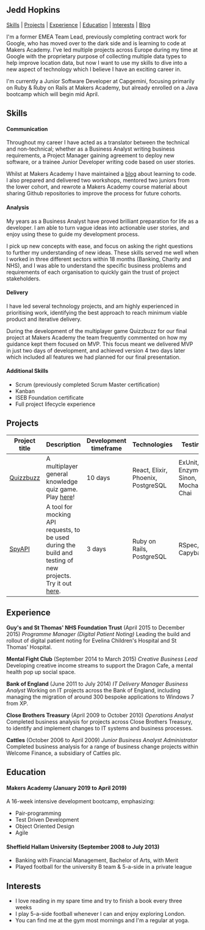 ## Jedd Hopkins

[Skills](#skills) | [Projects](#projects) | [Experience](#experience) | [Education](#education) | [Interests](#interests) | [Blog](http://sophgill.wordpress.com)

I'm a former EMEA Team Lead, previously completing contract work for Google, who has moved over to the dark side and is learning to code at Makers Academy. I've led multiple projects across Europe during my time at Google with the proprietary purpose of collecting multiple data types to help improve location data, but now I want to use my skills to dive into a new aspect of technology which I believe I have an exciting career in.

I'm currently a Junior Software Developer at Capgemini, focusing primarily on Ruby & Ruby on Rails at Makers Academy, but already enrolled on a Java bootcamp which will begin mid April.


## Skills

#### Communication

Throughout my career I have acted as a translator between the technical and non-technical; whether as a Business Analyst writing business requirements, a Project Manager gaining agreement to deploy new software, or a trainee Junior Developer writing code based on user stories.

Whilst at Makers Academy I have maintained a [blog](http://sophgill.wordpress.com) about learning to code. I also prepared and delivered two workshops, mentored two juniors from the lower cohort, and rewrote a Makers Academy course material about sharing Github repositories to improve the process for future cohorts.

#### Analysis

My years as a Business Analyst have proved brilliant preparation for life as a developer. I am able to turn vague ideas into actionable user stories, and enjoy using these to guide my development process.

I pick up new concepts with ease, and focus on asking the right questions to further my understanding of new ideas. These skills served me well when I worked in three different sectors within 18 months (Banking, Charity and NHS), and I was able to understand the specific business problems and requirements of each organisation to quickly gain the trust of project stakeholders.

#### Delivery

I have led several technology projects, and am highly experienced in prioritising work, identifying the best approach to reach minimum viable product and iterative delivery.

During the development of the multiplayer game Quizzbuzz for our final project at Makers Academy the team frequently commented on how my guidance kept them focused on MVP. This focus meant we delivered MVP in just two days of development, and achieved version 4 two days later which included all features we had planned for our final presentation.


#### Additional Skills

- Scrum (previously completed Scrum Master certification)
- Kanban
- ISEB Foundation certificate
- Full project lifecycle experience


## Projects

Project title  | Description  									| Development timeframe | Technologies | Testing
------------- | ------------------------------	| ------------- |------------- |---------
[Quizzbuzz](https://github.com/quizzbuzz/quizzbuzz) | A multiplayer general knowledge quiz game. Play [here](https://qzbz.herokuapp.com)! | 10 days | React, Elixir, Phoenix, PostgreSQL| ExUnit, Enzyme, Sinon, Mocha, Chai
[SpyAPI](https://github.com/spyAPI/spyAPI) | A tool for mocking API requests, to be used during the build and testing of new projects. Try it out [here](https://spy-api.herokuapp.com). | 3 days | Ruby on Rails, PostgreSQL | RSpec, Capybara


## Experience

**Guy's and St Thomas' NHS Foundation Trust** (April 2015 to December 2015)
*Programme Manager (Digital Patient Noting)*
Leading the build and rollout of digital patient noting for Evelina Children's Hospital and St Thomas' Hospital.

**Mental Fight Club** (September 2014 to March 2015)
*Creative Business Lead*
Developing creative income streams to support the Dragon Cafe, a mental health pop up social space.

**Bank of England** (June 2011 to July 2014)
*IT Delivery Manager*
*Business Analyst*
Working on IT projects across the Bank of England, including managing the migration of around 300 bespoke applications to Windows 7 from XP.

**Close Brothers Treasury** (April 2009 to October 2010)
*Operations Analyst*
Completed business analysis for projects across Close Brothers Treasury, to identify and implement changes to IT systems and business processes.

**Cattles** (October 2006 to April 2009)
*Junior Business Analyst*
*Administrator*
Completed business analysis for a range of business change projects within Welcome Finance, a subsidiary of Cattles plc.


## Education

#### Makers Academy (January 2019 to April 2019)

A 16-week intensive development bootcamp, emphasizing:
- Pair-programming
- Test Driven Development
- Object Oriented Design
- Agile

#### Sheffield Hallam University (September 2008 to July 2013)

- Banking with Financial Management, Bachelor of Arts, with Merit
- Played football for the university B team & 5-a-side in a private league


## Interests

- I love reading in my spare time and try to finish a book every three weeks
- I play 5-a-side football whenever I can and enjoy exploring London.
- You can find me at the gym most mornings and I'm a regular at yoga.
